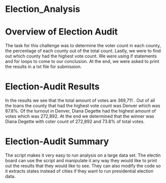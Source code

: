 # Election_Analysis

# Overview of Election Audit
The task for this challenge was to determine the voter count in each county, the percentage of each county out of the total count. Lastly, we were to find out which county had the highest vote count. We were using if statements and for loops to come to our conclusion. At the end, we were asked to print the results in a txt file for submission.


# Election-Audit Results 
In the results we see that the total amount of votes are 369,711 . Out of all the loans the county that had the highest vote count was Denver which was 87.8%. Of the turnout in Denver, Diana Degette had the highest amount of votes which was 272,892. At the end we determined that the winner was Diana Degette with coter count of 272,892 and 73.8% of total votes. 


# Election-Audit Summary
The script makes it very easy to run analysis on a large data set. The electin board can use the script and manipulate it any way they would like to print out the results that they would like to see. They can also modify the code so it extracts states instead of cities if they want to run presidential election data. 
